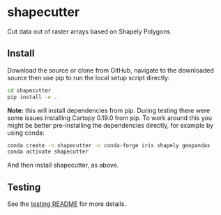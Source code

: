 # shapecutter
Cut data out of raster arrays based on Shapely Polygons


## Install

Download the source or clone from GitHub, navigate to the downloaded source then use pip to run the local setup script directly:

```bash
cd shapecutter
pip install -e .
```

**Note:** this will install dependencies from pip. During testing there were some issues installing Cartopy 0.19.0 from pip. To work around this you might be better pre-installing the dependencies directly, for example by using conda:

```bash
conda create -n shapecutter -c conda-forge iris shapely geopandas
conda activate shapecutter
```

And then install shapecutter, as above.

## Testing

See the [testing README](https://github.com/informatics-lab/shapecutter/blob/main/shapecutter/tests/integration/README.md) for more details.
